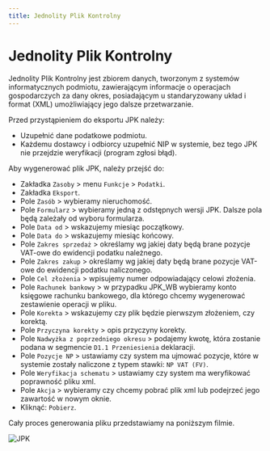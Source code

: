 ```yaml
---
title: Jednolity Plik Kontrolny
---
```


# Jednolity Plik Kontrolny

Jednolity Plik Kontrolny jest zbiorem danych, tworzonym z systemów informatycznych podmiotu, zawierającym informacje o operacjach gospodarczych za dany okres, posiadającym u standaryzowany układ i format (XML) umożliwiający jego dalsze przetwarzanie.

Przed przystąpieniem do eksportu JPK należy:

- Uzupełnić dane podatkowe podmiotu.
- Każdemu dostawcy i odbiorcy uzupełnić NIP w systemie, bez tego JPK nie przejdzie weryfikacji (program zgłosi błąd).

Aby wygenerować plik JPK, należy przejść do:

- Zakładka `Zasoby` > menu `Funkcje` > `Podatki`.
- Zakładka `Eksport`.
- Pole `Zasób` > wybieramy nieruchomość.
- Pole `Formularz` > wybieramy jedną z odstępnych wersji JPK. Dalsze pola będą zależały od wyboru formularza.
- Pole `Data od` > wskazujemy miesiąc początkowy.
- Pole `Data do` > wskazujemy miesiąc końcowy.
- Pole `Zakres sprzedaż` > określamy wg jakiej daty będą brane pozycje VAT-owe do ewidencji podatku należnego.
- Pole `Zakres zakup` > określamy wg jakiej daty będą brane pozycje VAT-owe do ewidencji podatku naliczonego.
- Pole `Cel złożenia` > wpisujemy numer odpowiadający celowi złożenia.
- Pole `Rachunek bankowy` > w przypadku JPK_WB wybieramy konto księgowe rachunku bankowego, dla którego chcemy wygenerować zestawienie operacji w pliku.
- Pole `Korekta` > wskazujemy czy plik będzie pierwszym złożeniem, czy korektą.
- Pole `Przyczyna korekty` > opis przyczyny korekty.
- Pole `Nadwyżka z poprzedniego okresu` > podajemy kwotę, która zostanie podana w segmencie `D1.1 Przeniesienia` deklaracji.
- Pole `Pozycje NP` > ustawiamy czy system ma ujmować pozycje, które w systemie zostały naliczone z typem stawki: `NP VAT (FV)`.
- Pole `Weryfikacja schematu` > ustawiamy czy system ma weryfikować poprawność pliku xml.
- Pole `Akcja` > wybieramy czy chcemy pobrać plik xml lub podejrzeć jego zawartość w nowym oknie.
- Kliknąć: `Pobierz`.

Cały proces generowania pliku przedstawiamy na poniższym filmie.

![JPK](jpkeksport.gif)